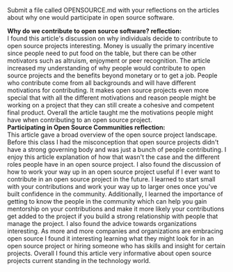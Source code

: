Submit a file called OPENSOURCE.md with your reflections on the articles about why one would participate in open source software.

**Why do we contribute to open source software? reflection:**
<br>
I found this article's discussion on why individuals decide to contribute to open source projects interesting. Money is usually the primary incentive since people need to put food on the table, but there can be other motivators such as altruism, enjoyment or peer recognition. The article increased my understanding of why people would contribute to open source projects and the benefits beyond monetary or to get a job. People who contribute come from all backgrounds and will have different motivations for contributing. It makes open source projects even more special that with all the different motivations and reason people might be working on a project that they can still create a cohesive and competent final product. Overall the article taught me the motivations people might have when contributing to an open source project.
<br>
**Participating in Open Source Communities reflection:**
<br>
This article gave a broad overview of the open source project landscape. Before this class I had the misconception that open source projects didn't have a strong governing body and was just a bunch of people contributing. I enjoy this article explanation of how that wasn't the case and the different roles people have in an open source project. I also found the discussion of how to work your way up in an open source project useful if I ever want to contribute in an open source project in the future. I learned to start small with your contributions and work your way up to larger ones once you've built confidence in the community. Additionally, I learned the importance of getting to know the people in the community which can help you gain mentorship on your contributions and make it more likely your contributions get added to the project if you build a strong relationship with people that manage the project. I also found the advice towards organizations interesting. As more and more companies and organizations are embracing open source I found it interesting learning what they might look for in an open source project or hiring someone who has skills and insight for certain projects. Overall I found this article very informative about open source projects current standing in the technology world.

